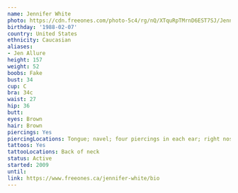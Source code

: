 ```yaml
---
name: Jennifer White
photo: https://cdn.freeones.com/photo-5c4/rg/nQ/XTquRpTMrnD6EST7SJ/Jennifer-White-slips-off-her-sexy-Bra-and-Panties_001_teaser.jpg?c=1562225843
birthday: '1988-02-07'
country: United States
ethnicity: Caucasian
aliases:
- Jen Allure
height: 157
weight: 52
boobs: Fake
bust: 34
cup: C
bra: 34c
waist: 27
hip: 36
butt:
eyes: Brown
hair: Brown
piercings: Yes
piercingLocations: Tongue; navel; four piercings in each ear; right nostril
tattoos: Yes
tattooLocations: Back of neck
status: Active
started: 2009
until:
link: https://www.freeones.ca/jennifer-white/bio
---
```

